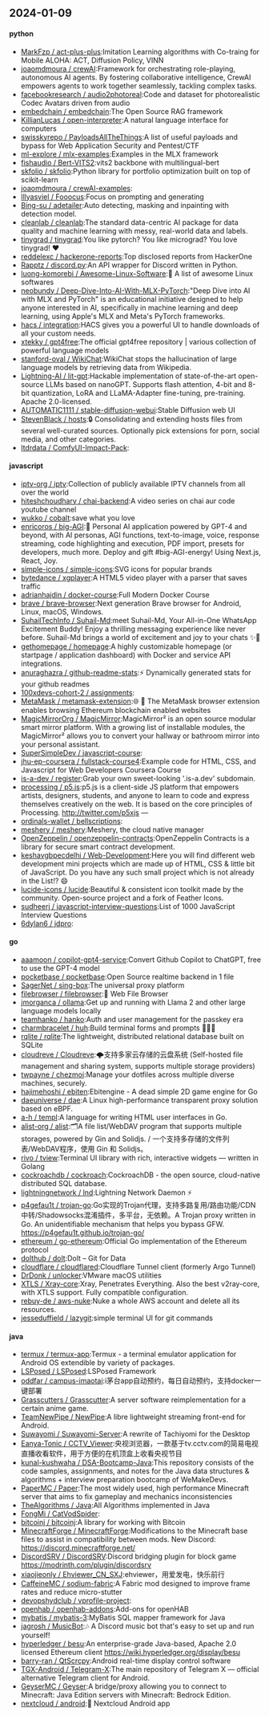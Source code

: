 ## 2024-01-09

#### python
* [MarkFzp / act-plus-plus](https://github.com/MarkFzp/act-plus-plus):Imitation Learning algorithms with Co-traing for Mobile ALOHA: ACT, Diffusion Policy, VINN
* [joaomdmoura / crewAI](https://github.com/joaomdmoura/crewAI):Framework for orchestrating role-playing, autonomous AI agents. By fostering collaborative intelligence, CrewAI empowers agents to work together seamlessly, tackling complex tasks.
* [facebookresearch / audio2photoreal](https://github.com/facebookresearch/audio2photoreal):Code and dataset for photorealistic Codec Avatars driven from audio
* [embedchain / embedchain](https://github.com/embedchain/embedchain):The Open Source RAG framework
* [KillianLucas / open-interpreter](https://github.com/KillianLucas/open-interpreter):A natural language interface for computers
* [swisskyrepo / PayloadsAllTheThings](https://github.com/swisskyrepo/PayloadsAllTheThings):A list of useful payloads and bypass for Web Application Security and Pentest/CTF
* [ml-explore / mlx-examples](https://github.com/ml-explore/mlx-examples):Examples in the MLX framework
* [fishaudio / Bert-VITS2](https://github.com/fishaudio/Bert-VITS2):vits2 backbone with multilingual-bert
* [skfolio / skfolio](https://github.com/skfolio/skfolio):Python library for portfolio optimization built on top of scikit-learn
* [joaomdmoura / crewAI-examples](https://github.com/joaomdmoura/crewAI-examples):
* [lllyasviel / Fooocus](https://github.com/lllyasviel/Fooocus):Focus on prompting and generating
* [Bing-su / adetailer](https://github.com/Bing-su/adetailer):Auto detecting, masking and inpainting with detection model.
* [cleanlab / cleanlab](https://github.com/cleanlab/cleanlab):The standard data-centric AI package for data quality and machine learning with messy, real-world data and labels.
* [tinygrad / tinygrad](https://github.com/tinygrad/tinygrad):You like pytorch? You like micrograd? You love tinygrad! ❤️
* [reddelexc / hackerone-reports](https://github.com/reddelexc/hackerone-reports):Top disclosed reports from HackerOne
* [Rapptz / discord.py](https://github.com/Rapptz/discord.py):An API wrapper for Discord written in Python.
* [luong-komorebi / Awesome-Linux-Software](https://github.com/luong-komorebi/Awesome-Linux-Software):🐧 A list of awesome Linux softwares
* [neobundy / Deep-Dive-Into-AI-With-MLX-PyTorch](https://github.com/neobundy/Deep-Dive-Into-AI-With-MLX-PyTorch):"Deep Dive into AI with MLX and PyTorch" is an educational initiative designed to help anyone interested in AI, specifically in machine learning and deep learning, using Apple's MLX and Meta's PyTorch frameworks.
* [hacs / integration](https://github.com/hacs/integration):HACS gives you a powerful UI to handle downloads of all your custom needs.
* [xtekky / gpt4free](https://github.com/xtekky/gpt4free):The official gpt4free repository | various collection of powerful language models
* [stanford-oval / WikiChat](https://github.com/stanford-oval/WikiChat):WikiChat stops the hallucination of large language models by retrieving data from Wikipedia.
* [Lightning-AI / lit-gpt](https://github.com/Lightning-AI/lit-gpt):Hackable implementation of state-of-the-art open-source LLMs based on nanoGPT. Supports flash attention, 4-bit and 8-bit quantization, LoRA and LLaMA-Adapter fine-tuning, pre-training. Apache 2.0-licensed.
* [AUTOMATIC1111 / stable-diffusion-webui](https://github.com/AUTOMATIC1111/stable-diffusion-webui):Stable Diffusion web UI
* [StevenBlack / hosts](https://github.com/StevenBlack/hosts):🔒 Consolidating and extending hosts files from several well-curated sources. Optionally pick extensions for porn, social media, and other categories.
* [ltdrdata / ComfyUI-Impact-Pack](https://github.com/ltdrdata/ComfyUI-Impact-Pack):

#### javascript
* [iptv-org / iptv](https://github.com/iptv-org/iptv):Collection of publicly available IPTV channels from all over the world
* [hiteshchoudhary / chai-backend](https://github.com/hiteshchoudhary/chai-backend):A video series on chai aur code youtube channel
* [wukko / cobalt](https://github.com/wukko/cobalt):save what you love
* [enricoros / big-AGI](https://github.com/enricoros/big-AGI):💬 Personal AI application powered by GPT-4 and beyond, with AI personas, AGI functions, text-to-image, voice, response streaming, code highlighting and execution, PDF import, presets for developers, much more. Deploy and gift #big-AGI-energy! Using Next.js, React, Joy.
* [simple-icons / simple-icons](https://github.com/simple-icons/simple-icons):SVG icons for popular brands
* [bytedance / xgplayer](https://github.com/bytedance/xgplayer):A HTML5 video player with a parser that saves traffic
* [adrianhajdin / docker-course](https://github.com/adrianhajdin/docker-course):Full Modern Docker Course
* [brave / brave-browser](https://github.com/brave/brave-browser):Next generation Brave browser for Android, Linux, macOS, Windows.
* [SuhailTechInfo / Suhail-Md](https://github.com/SuhailTechInfo/Suhail-Md):meet Suhail-Md, Your All-in-One WhatsApp Excitement Buddy! Enjoy a thrilling messaging experience like never before. Suhail-Md brings a world of excitement and joy to your chats ✨🤖
* [gethomepage / homepage](https://github.com/gethomepage/homepage):A highly customizable homepage (or startpage / application dashboard) with Docker and service API integrations.
* [anuraghazra / github-readme-stats](https://github.com/anuraghazra/github-readme-stats):⚡ Dynamically generated stats for your github readmes
* [100xdevs-cohort-2 / assignments](https://github.com/100xdevs-cohort-2/assignments):
* [MetaMask / metamask-extension](https://github.com/MetaMask/metamask-extension):🌐 🔌 The MetaMask browser extension enables browsing Ethereum blockchain enabled websites
* [MagicMirrorOrg / MagicMirror](https://github.com/MagicMirrorOrg/MagicMirror):MagicMirror² is an open source modular smart mirror platform. With a growing list of installable modules, the MagicMirror² allows you to convert your hallway or bathroom mirror into your personal assistant.
* [SuperSimpleDev / javascript-course](https://github.com/SuperSimpleDev/javascript-course):
* [jhu-ep-coursera / fullstack-course4](https://github.com/jhu-ep-coursera/fullstack-course4):Example code for HTML, CSS, and Javascript for Web Developers Coursera Course
* [is-a-dev / register](https://github.com/is-a-dev/register):Grab your own sweet-looking '.is-a.dev' subdomain.
* [processing / p5.js](https://github.com/processing/p5.js):p5.js is a client-side JS platform that empowers artists, designers, students, and anyone to learn to code and express themselves creatively on the web. It is based on the core principles of Processing. http://twitter.com/p5xjs —
* [ordinals-wallet / bellscriptions](https://github.com/ordinals-wallet/bellscriptions):
* [meshery / meshery](https://github.com/meshery/meshery):Meshery, the cloud native manager
* [OpenZeppelin / openzeppelin-contracts](https://github.com/OpenZeppelin/openzeppelin-contracts):OpenZeppelin Contracts is a library for secure smart contract development.
* [keshavgbpecdelhi / Web-Development](https://github.com/keshavgbpecdelhi/Web-Development):Here you will find different web development mini projects which are made up of HTML, CSS & little bit of JavaScript. Do you have any such small project which is not already in the List!? 😄
* [lucide-icons / lucide](https://github.com/lucide-icons/lucide):Beautiful & consistent icon toolkit made by the community. Open-source project and a fork of Feather Icons.
* [sudheerj / javascript-interview-questions](https://github.com/sudheerj/javascript-interview-questions):List of 1000 JavaScript Interview Questions
* [6dylan6 / jdpro](https://github.com/6dylan6/jdpro):

#### go
* [aaamoon / copilot-gpt4-service](https://github.com/aaamoon/copilot-gpt4-service):Convert Github Copilot to ChatGPT, free to use the GPT-4 model
* [pocketbase / pocketbase](https://github.com/pocketbase/pocketbase):Open Source realtime backend in 1 file
* [SagerNet / sing-box](https://github.com/SagerNet/sing-box):The universal proxy platform
* [filebrowser / filebrowser](https://github.com/filebrowser/filebrowser):📂 Web File Browser
* [jmorganca / ollama](https://github.com/jmorganca/ollama):Get up and running with Llama 2 and other large language models locally
* [teamhanko / hanko](https://github.com/teamhanko/hanko):Auth and user management for the passkey era
* [charmbracelet / huh](https://github.com/charmbracelet/huh):Build terminal forms and prompts 🤷🏻‍♀️
* [rqlite / rqlite](https://github.com/rqlite/rqlite):The lightweight, distributed relational database built on SQLite
* [cloudreve / Cloudreve](https://github.com/cloudreve/Cloudreve):🌩支持多家云存储的云盘系统 (Self-hosted file management and sharing system, supports multiple storage providers)
* [twpayne / chezmoi](https://github.com/twpayne/chezmoi):Manage your dotfiles across multiple diverse machines, securely.
* [hajimehoshi / ebiten](https://github.com/hajimehoshi/ebiten):Ebitengine - A dead simple 2D game engine for Go
* [daeuniverse / dae](https://github.com/daeuniverse/dae):A Linux high-performance transparent proxy solution based on eBPF.
* [a-h / templ](https://github.com/a-h/templ):A language for writing HTML user interfaces in Go.
* [alist-org / alist](https://github.com/alist-org/alist):🗂️A file list/WebDAV program that supports multiple storages, powered by Gin and Solidjs. / 一个支持多存储的文件列表/WebDAV程序，使用 Gin 和 Solidjs。
* [rivo / tview](https://github.com/rivo/tview):Terminal UI library with rich, interactive widgets — written in Golang
* [cockroachdb / cockroach](https://github.com/cockroachdb/cockroach):CockroachDB - the open source, cloud-native distributed SQL database.
* [lightningnetwork / lnd](https://github.com/lightningnetwork/lnd):Lightning Network Daemon ⚡️
* [p4gefau1t / trojan-go](https://github.com/p4gefau1t/trojan-go):Go实现的Trojan代理，支持多路复用/路由功能/CDN中转/Shadowsocks混淆插件，多平台，无依赖。A Trojan proxy written in Go. An unidentifiable mechanism that helps you bypass GFW. https://p4gefau1t.github.io/trojan-go/
* [ethereum / go-ethereum](https://github.com/ethereum/go-ethereum):Official Go implementation of the Ethereum protocol
* [dolthub / dolt](https://github.com/dolthub/dolt):Dolt – Git for Data
* [cloudflare / cloudflared](https://github.com/cloudflare/cloudflared):Cloudflare Tunnel client (formerly Argo Tunnel)
* [DrDonk / unlocker](https://github.com/DrDonk/unlocker):VMware macOS utilities
* [XTLS / Xray-core](https://github.com/XTLS/Xray-core):Xray, Penetrates Everything. Also the best v2ray-core, with XTLS support. Fully compatible configuration.
* [rebuy-de / aws-nuke](https://github.com/rebuy-de/aws-nuke):Nuke a whole AWS account and delete all its resources.
* [jesseduffield / lazygit](https://github.com/jesseduffield/lazygit):simple terminal UI for git commands

#### java
* [termux / termux-app](https://github.com/termux/termux-app):Termux - a terminal emulator application for Android OS extendible by variety of packages.
* [LSPosed / LSPosed](https://github.com/LSPosed/LSPosed):LSPosed Framework
* [oddfar / campus-imaotai](https://github.com/oddfar/campus-imaotai):i茅台app自动预约，每日自动预约，支持docker一键部署
* [Grasscutters / Grasscutter](https://github.com/Grasscutters/Grasscutter):A server software reimplementation for a certain anime game.
* [TeamNewPipe / NewPipe](https://github.com/TeamNewPipe/NewPipe):A libre lightweight streaming front-end for Android.
* [Suwayomi / Suwayomi-Server](https://github.com/Suwayomi/Suwayomi-Server):A rewrite of Tachiyomi for the Desktop
* [Eanya-Tonic / CCTV_Viewer](https://github.com/Eanya-Tonic/CCTV_Viewer):央视浏览器，一款基于tv.cctv.com的简易电视直播收看软件，用于方便的在机顶盒上收看央视节目
* [kunal-kushwaha / DSA-Bootcamp-Java](https://github.com/kunal-kushwaha/DSA-Bootcamp-Java):This repository consists of the code samples, assignments, and notes for the Java data structures & algorithms + interview preparation bootcamp of WeMakeDevs.
* [PaperMC / Paper](https://github.com/PaperMC/Paper):The most widely used, high performance Minecraft server that aims to fix gameplay and mechanics inconsistencies
* [TheAlgorithms / Java](https://github.com/TheAlgorithms/Java):All Algorithms implemented in Java
* [FongMi / CatVodSpider](https://github.com/FongMi/CatVodSpider):
* [bitcoinj / bitcoinj](https://github.com/bitcoinj/bitcoinj):A library for working with Bitcoin
* [MinecraftForge / MinecraftForge](https://github.com/MinecraftForge/MinecraftForge):Modifications to the Minecraft base files to assist in compatibility between mods. New Discord: https://discord.minecraftforge.net/
* [DiscordSRV / DiscordSRV](https://github.com/DiscordSRV/DiscordSRV):Discord bridging plugin for block game https://modrinth.com/plugin/discordsrv
* [xiaojieonly / Ehviewer_CN_SXJ](https://github.com/xiaojieonly/Ehviewer_CN_SXJ):ehviewer，用爱发电，快乐前行
* [CaffeineMC / sodium-fabric](https://github.com/CaffeineMC/sodium-fabric):A Fabric mod designed to improve frame rates and reduce micro-stutter
* [devopshydclub / vprofile-project](https://github.com/devopshydclub/vprofile-project):
* [openhab / openhab-addons](https://github.com/openhab/openhab-addons):Add-ons for openHAB
* [mybatis / mybatis-3](https://github.com/mybatis/mybatis-3):MyBatis SQL mapper framework for Java
* [jagrosh / MusicBot](https://github.com/jagrosh/MusicBot):🎶 A Discord music bot that's easy to set up and run yourself!
* [hyperledger / besu](https://github.com/hyperledger/besu):An enterprise-grade Java-based, Apache 2.0 licensed Ethereum client https://wiki.hyperledger.org/display/besu
* [barry-ran / QtScrcpy](https://github.com/barry-ran/QtScrcpy):Android real-time display control software
* [TGX-Android / Telegram-X](https://github.com/TGX-Android/Telegram-X):The main repository of Telegram X — official alternative Telegram client for Android.
* [GeyserMC / Geyser](https://github.com/GeyserMC/Geyser):A bridge/proxy allowing you to connect to Minecraft: Java Edition servers with Minecraft: Bedrock Edition.
* [nextcloud / android](https://github.com/nextcloud/android):📱 Nextcloud Android app
